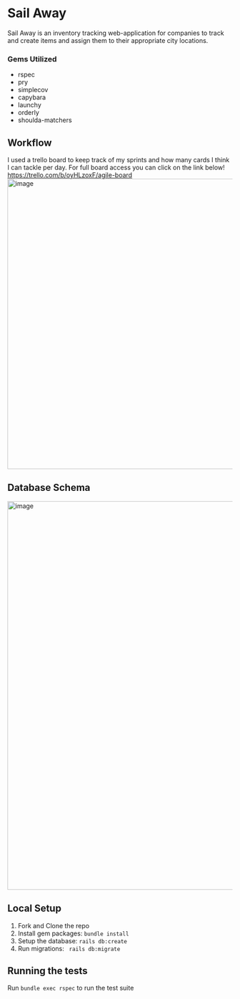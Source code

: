 # Sail Away
Sail Away is an inventory tracking web-application for companies to track and create items and assign them to their appropriate city locations.

### Gems Utilized
- rspec
- pry
- simplecov
- capybara
- launchy
- orderly
- shoulda-matchers

## Workflow
I used a trello board to keep track of my sprints and how many cards I think I can tackle per day. For full board access you can click on the link below!
https://trello.com/b/oyHLzoxF/agile-board
<img width="650" alt="image" src="https://user-images.githubusercontent.com/79548116/168725558-3a8f5836-a1f2-42d9-9aa7-3cfe73b64aaf.png">



## Database Schema
<img width="870" alt="image" src="https://user-images.githubusercontent.com/79548116/168724530-ddedfc1b-d662-45b3-9941-a27382b4a838.png">

## Local Setup

1. Fork and Clone the repo
2. Install gem packages: `bundle install`
3. Setup the database: `rails db:create`
4. Run migrations: ` rails db:migrate`

## Running the tests
Run `bundle exec rspec` to run the test suite
